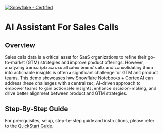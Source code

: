 [![Snowflake - Certified](https://img.shields.io/badge/Snowflake-Certified-2ea44f?style=for-the-badge&logo=snowflake)](https://developers.snowflake.com/solutions/)

# AI Assistant For Sales Calls

## Overview
Sales calls data is a critical asset for SaaS organizations to refine their go-to-market (GTM) strategies and improve product offerings. However, analyzing transcripts across all sales teams' calls and consolidating them into actionable insights is often a significant challenge for GTM and product teams. This demo showcases how Snowflake Notebooks + Cortex AI can address these challenges with a centralized, AI-driven approach to empower teams to gain actionable insights, enhance decision-making, and drive better alignment between product and GTM strategies. 

## Step-By-Step Guide
For prerequisites, setup, step-by-step guide and instructions, please refer to the [QuickStart Guide]().
